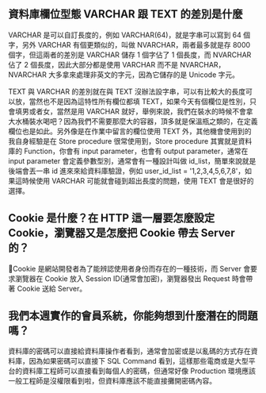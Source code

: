 ## 資料庫欄位型態 VARCHAR 跟 TEXT 的差別是什麼
VARCHAR 是可以自訂長度的，例如 VARCHAR(64)，就是字串可以寫到 64 個字，另外 VARCHAR 有個更類似的，叫做 NVARCHAR，兩者最多就是存 8000 個字，但這兩者的差別是 VARCHAR 儲存 1 個字佔了 1 個長度，而 NVARCHAR佔了 2 個長度，因此大部分都是使用 VARCHAR 而不是 NVARCHAR，NVARCHAR 大多拿來處理非英文的字元，因為它儲存的是 Unicode 字元。

TEXT 與 VARCHAR 的差別就在與 TEXT 沒辦法設字串，可以有比較大的長度可以放，當然也不是因為這特性所有欄位都填 TEXT，如果今天有個欄位是性別，只會填男或者女，當然是用 VARCHAR 就好，舉例來說，我們在裝水的時候不會拿大水桶裝水喝吧？因為我們不需要那麼大的容器，頂多就是保溫瓶之類的，在定義欄位也是如此。另外像是在作業中留言的欄位使用 TEXT 外，其他機會使用到的我自身經驗是在 Store procedure 很常使用到，Store procedure 其實就是資料庫的 Function，你會有 input parameter，也會有 output parameter，通常在 input parameter 會定義參數型別，通常會有一種設計叫做 id_list，簡單來說就是後端會丟一串 id 進來來給資料庫驗證，例如 user_id_list = '1,2,3,4,5,6,7,8'，如果這時候使用 VARCHAR 可能就會碰到超出長度的問題，使用 TEXT 會是很好的選擇。

## Cookie 是什麼？在 HTTP 這一層要怎麼設定 Cookie，瀏覽器又是怎麼把 Cookie 帶去 Server 的？
Cookie 是網站開發者為了能辨認使用者身份而存在的一種技術，而 Server 會要求瀏覽器在 Cookie 放入 Session ID(通常會加密)，瀏覽器發出 Request 時會帶著 Cookie 送給 Server。



## 我們本週實作的會員系統，你能夠想到什麼潛在的問題嗎？
資料庫的密碼可以直接給資料庫操作者看到，通常會加密或是以亂碼的方式存在資料庫，因為如果密碼可以直接下 SQL Command 看到，這樣那些電商或是大型平台的資料庫工程師可以直接看到每個人的密碼，但通常好像 Production 環境應該一般工程師是沒權限看到啦，但資料庫應該不能直接攤開密碼內容。

